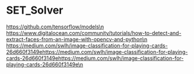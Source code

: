 # SET_Solver
https://github.com/tensorflow/models\n
https://www.digitalocean.com/community/tutorials/how-to-detect-and-extract-faces-from-an-image-with-opencv-and-python\n
https://medium.com/swlh/image-classification-for-playing-cards-26d660f3149ehttps://medium.com/swlh/image-classification-for-playing-cards-26d660f3149ehttps://medium.com/swlh/image-classification-for-playing-cards-26d660f3149e\n
